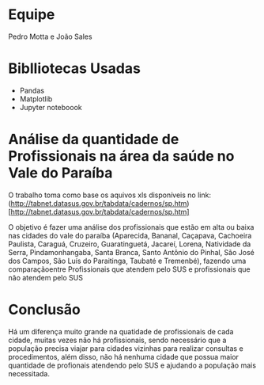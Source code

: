 # Equipe 
Pedro Motta e João Sales

# Biblliotecas Usadas
* Pandas
* Matplotlib
* Jupyter noteboook

# Análise da quantidade de Profissionais na área da saúde no Vale do Paraíba
O trabalho toma como base os aquivos xls disponíveis no link: (http://tabnet.datasus.gov.br/tabdata/cadernos/sp.htm)[http://tabnet.datasus.gov.br/tabdata/cadernos/sp.htm]

O objetivo é fazer uma análise dos profissionais que estão em alta ou baixa nas cidades do vale do paraíba (Aparecida, Bananal, Caçapava, Cachoeira Paulista, Caraguá, Cruzeiro, Guaratinguetá, Jacareí, Lorena, Natividade da Serra, Pindamonhangaba, Santa Branca, Santo Antônio do Pinhal, São José dos Campos, São Luís do Paraitinga, Taubaté e Tremenbé), fazendo uma comparaçãoentre Profissionais que atendem pelo SUS e profissionais que não atendem pelo SUS

# Conclusão
Há um diferença muito grande na quatidade de profissionais de cada cidade, muitas vezes não há profissionais, sendo necessário que a população precisa viajar para cidades vizinhas para realizar consultas e procedimentos, além disso, não há nenhuma cidade que possua maior quantidade de profionais atendendo pelo SUS e ajudando a população mais necessitada.
